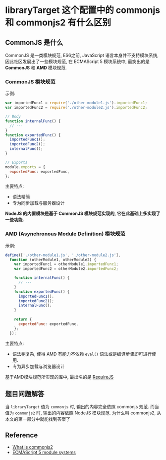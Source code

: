 # libraryTarget 这个配置中的 commonjs 和 commonjs2 有什么区别

## CommonJS 是什么

CommonJS 是一类模块规范, ES6之前, JavaScript 语言本身并不支持模块系统, 因此社区发展出了一些模块规范, 在 ECMAScript 5 模块系统中, 最突出的是 **CommonJS** 和 **AMD** 模块规范.

### CommonJS 模块规范

示例:

```js
var importedFunc1 = require('./other-module1.js').importedFunc1;
var importedFunc2 = require('./other-module2.js').importedFunc2;

// Body
function internalFunc() {
  // ···
}
function exportedFunc() {
  importedFunc1();
  importedFunc2();
  internalFunc();
}

// Exports
module.exports = {
  exportedFunc: exportedFunc,
};
```
主要特点:

- 语法精简
- 专为同步加载与服务器设计

**NodeJS 的内置模块是基于 CommonJS 模块规范实现的, 它在此基础上多实现了一些功能.**

### AMD (Asynchronous Module Definition) 模块规范

示例:

```js
define(['./other-module1.js', './other-module2.js'],
  function (otherModule1, otherModule2) {
    var importedFunc1 = otherModule1.importedFunc1;
    var importedFunc2 = otherModule2.importedFunc2;

    function internalFunc() {
      // ···
    }
    function exportedFunc() {
      importedFunc1();
      importedFunc2();
      internalFunc();
    }
    
    return {
      exportedFunc: exportedFunc,
    };
  });
```
主要特点:

- 语法稍复杂, 使得 AMD 有能力不依赖 `eval()` 语法或是编译步骤即可进行使用.
- 专为异步加载与浏览器设计

基于AMD模块规范所实现的库中, 最出名的是 [RequireJS](https://requirejs.org/)

## 题目问题解答

当 `libraryTarget` 值为 `commonjs` 时, 输出的内容完全依照 commonjs 规范.
而当值为 `commonjs2` 时, 输出的内容依照 NodeJS 模块规范. 为什么叫 commonjs2, 从本文的第一部分中就能找到答案了

## Reference

- [What is commonjs2](https://github.com/webpack/webpack/issues/1114)
- [ECMAScript 5 module systems](https://exploringjs.com/es6/ch_modules.html#_ecmascript-5-module-systems)